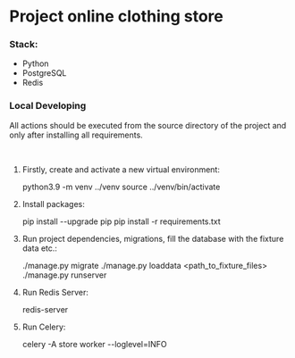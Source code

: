 <h1>Project online clothing store</h1>

<h3>Stack:</h3>
<ul>
<li>Python</li>
<li>PostgreSQL</li>
<li>Redis</li>
</ul>

<h3>Local Developing</h3>
<p>All actions should be executed from the source directory of the project and only after installing all requirements.</p>
<br/>
<ol>
<li>Firstly, create and activate a new virtual environment:</li>

python3.9 -m venv ../venv
source ../venv/bin/activate
<li>Install packages:</li>

pip install --upgrade pip
pip install -r requirements.txt
<li>Run project dependencies, migrations, fill the database with the fixture data etc.:</li>

./manage.py migrate
./manage.py loaddata <path_to_fixture_files>
./manage.py runserver 
<li>Run Redis Server:</li>

redis-server
<li>Run Celery:</li>

celery -A store worker --loglevel=INFO
</ol>
